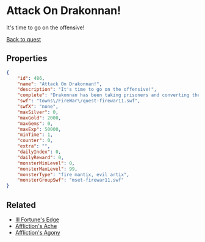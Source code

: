 # Attack On Drakonnan!

It's time to go on the offensive!

[Back to quest](../quests.md)

## Properties

```json
{
    "id": 486,
    "name": "Attack On Drakonnan!",
    "description": "It's time to go on the offensive!",
    "complete": "Drakonnan has been taking prisoners and converting them into minions! You managed to save Artix and your friends, but who else does he have trapped in his dungeons?",
    "swf": "towns\/FireWar\/quest-firewar11.swf",
    "swfX": "none",
    "maxSilver": 0,
    "maxGold": 2000,
    "maxGems": 0,
    "maxExp": 50000,
    "minTime": 1,
    "counter": 0,
    "extra": "",
    "dailyIndex": 0,
    "dailyReward": 0,
    "monsterMinLevel": 0,
    "monsterMaxLevel": 99,
    "monsterType": "fire mantix, evil artix",
    "monsterGroupSwf": "mset-firewar11.swf"
}
```

## Related

- [Ill Fortune's Edge](../items/2782-ill-fortune-s-edge.md)
- [Affliction's Ache](../items/2788-affliction-s-ache.md)
- [Affliction's Agony](../items/2789-affliction-s-agony.md)

